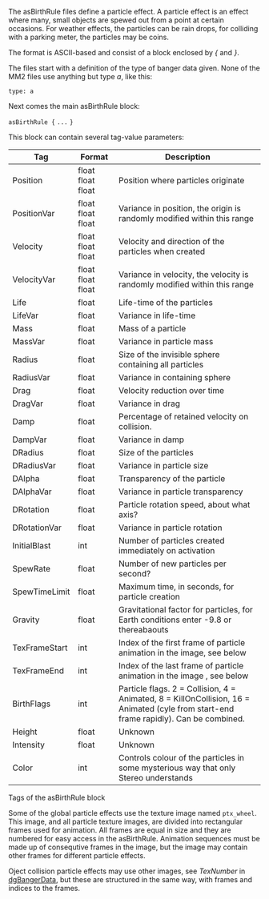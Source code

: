 The asBirthRule files define a particle effect. A particle effect is an
effect where many, small objects are spewed out from a point at certain
occasions. For weather effects, the particles can be rain drops, for
colliding with a parking meter, the particles may be coins.

The format is ASCII-based and consist of a block enclosed by *{* and
*}*.

The files start with a definition of the type of banger data given. None
of the MM2 files use anything but type *a*, like this:

`type: a`

Next comes the main asBirthRule block:

`asBirthRule {`
`...`
`}`

This block can contain several tag-value parameters:

| Tag           | Format            | Description                                                                          |
| ------------- | ----------------- | ------------------------------------------------------------------------------------ |
| Position      | float float float | Position where particles originate                                                   |
| PositionVar   | float float float | Variance in position, the origin is randomly modified within this range              |
| Velocity      | float float float | Velocity and direction of the particles when created                                 |
| VelocityVar   | float float float | Variance in velocity, the velocity is randomly modified within this range            |
| Life          | float             | Life-time of the particles                                                           |
| LifeVar       | float             | Variance in life-time                                                                |
| Mass          | float             | Mass of a particle                                                                   |
| MassVar       | float             | Variance in particle mass                                                            |
| Radius        | float             | Size of the invisible sphere containing all particles                                |
| RadiusVar     | float             | Variance in containing sphere                                                        |
| Drag          | float             | Velocity reduction over time                                                                              |
| DragVar       | float             | Variance in drag                                                                     |
| Damp          | float             | Percentage of retained velocity on collision.                                                                              |
| DampVar       | float             | Variance in damp                                                                     |
| DRadius       | float             | Size of the particles                                                                |
| DRadiusVar    | float             | Variance in particle size                                                            |
| DAlpha        | float             | Transparency of the particle                                                         |
| DAlphaVar     | float             | Variance in particle transparency                                                    |
| DRotation     | float             | Particle rotation speed, about what axis?                                            |
| DRotationVar  | float             | Variance in particle rotation                                                        |
| InitialBlast  | int               | Number of particles created immediately on activation                                |
| SpewRate      | float             | Number of new particles per second?                                                  |
| SpewTimeLimit | float             | Maximum time, in seconds, for particle creation                                      |
| Gravity       | float             | Gravitational factor for particles, for Earth conditions enter -9.8 or thereabaouts  |
| TexFrameStart | int               | Index of the first frame of particle animation in the image, see below               |
| TexFrameEnd   | int               | Index of the last frame of particle animation in the image , see below               |
| BirthFlags    | int               | Particle flags. 2 = Collision, 4 = Animated, 8 = KillOnCollision, 16 = Animated (cyle from start-end frame rapidly). Can be combined.                                                                              |
| Height        | float             | Unknown                                                                              |
| Intensity     | float             | Unknown                                                                              |
| Color         | int               | Controls colour of the particles in some mysterious way that only Stereo understands |

Tags of the asBirthRule block

Some of the global particle effects use the texture image named `ptx_wheel`. This image,
and all particle texture images, are divided into rectangular frames
used for animation. All frames are equal in size and they are numbered
for easy access in the asBirthRule. Animation sequences must be made up
of consequtive frames in the image, but the image may contain other
frames for different particle effects.

Oject collision particle effects may use other images, see *TexNumber*
in [dgBangerData](DgBangerData.md "wikilink"), but these are structured in
the same way, with frames and indices to the frames.
